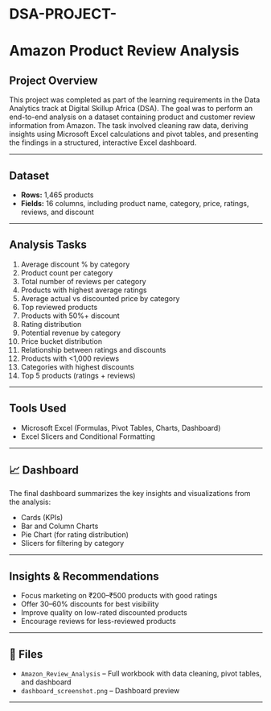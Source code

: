 # DSA-PROJECT-

# Amazon Product Review Analysis

## Project Overview

This project was completed as part of the learning requirements in the Data Analytics track at Digital Skillup Africa (DSA). The goal was to perform an end-to-end analysis on a dataset containing product and customer review information from Amazon. The task involved cleaning raw data, deriving insights using Microsoft Excel calculations and pivot tables, and presenting the findings in a structured, interactive Excel dashboard. 

---

## Dataset

- **Rows:** 1,465 products  
- **Fields:** 16 columns, including product name, category, price, ratings, reviews, and discount

---

## Analysis Tasks

1. Average discount % by category
2. Product count per category
3. Total number of reviews per category
4. Products with highest average ratings
5. Average actual vs discounted price by category
6. Top reviewed products
7. Products with 50%+ discount
8. Rating distribution
9. Potential revenue by category
10. Price bucket distribution
11. Relationship between ratings and discounts
12. Products with <1,000 reviews
13. Categories with highest discounts
14. Top 5 products (ratings + reviews)

---

## Tools Used

- Microsoft Excel (Formulas, Pivot Tables, Charts, Dashboard)
- Excel Slicers and Conditional Formatting

---

## 📈 Dashboard

The final dashboard summarizes the key insights and visualizations from the analysis:
- Cards (KPIs)
- Bar and Column Charts
- Pie Chart (for rating distribution)
- Slicers for filtering by category

---

##  Insights & Recommendations

- Focus marketing on ₹200–₹500 products with good ratings
- Offer 30–60% discounts for best visibility
- Improve quality on low-rated discounted products
- Encourage reviews for less-reviewed products

---

## 📎 Files

- `Amazon_Review_Analysis` – Full workbook with data cleaning, pivot tables, and dashboard
- `dashboard_screenshot.png` – Dashboard preview 

---



